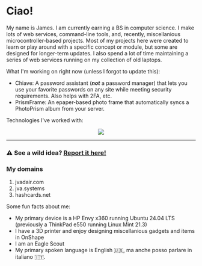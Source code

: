 # Ciao!

My name is James. I am currently earning a BS in computer science. I make lots of web services, command-line tools, and, recently, miscellanious microcontroller-based projects. Most of my projects here were created to learn or play around with a specific concept or module, but some are designed for longer-term updates. I also spend a lot of time maintaining a series of web services running on my collection of old laptops.

What I'm working on right now (unless I forgot to update this):
- Chiave: A password assistant (***not*** a password manager) that lets you use your favorite passwords on any site while meeting security requirements. Also helps with 2FA, etc.
- PrismFrame: An epaper-based photo frame that automatically syncs a PhotoPrism album from your server.

Technologies I've worked with:

<p align="center">
  <img src="https://skillicons.dev/icons?i=git,py,cpp,c,java,linux,flask,html,css,javascript,jquery,bash,cloudflare,discord,bots,gcp,github,gitlab,godot,md,raspberrypi,replit,stackoverflow,vscode,idea,flutter,dart,mysql" />
</p>

---

### ⚠️ See a wild idea? [Report it here!](https://nexus.jvadair.com/apps/forms/s/qMidroyqMZaBkCfEDFsG39zJ) ###

### My domains
1. jvadair.com
2. jva.systems
5. hashcards.net

Some fun facts about me:
- My primary device is a HP Envy x360 running Ubuntu 24.04 LTS (previously a ThinkPad e550 running Linux Mint 21.3)
- I have a 3D printer and enjoy designing miscellanious gadgets and items in OnShape
- I am an Eagle Scout
- My primary spoken language is English 🇺🇸, ma anche posso parlare in italiano 🇮🇹.
